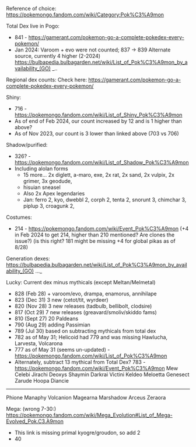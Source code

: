 Reference of choice:
https://pokemongo.fandom.com/wiki/Category:Pok%C3%A9mon

Total Dex live in Pogo:
- 841 - https://gamerant.com/pokemon-go-a-complete-pokedex-every-pokemon/
- Jan 2024: Varoom + evo were not counted; 837 -> 839
Alternate source, currently 4 higher (2-2024)
https://bulbapedia.bulbagarden.net/wiki/List_of_Pok%C3%A9mon_by_availability_(GO) _..

Regional dex counts: Check here:
https://gamerant.com/pokemon-go-a-complete-pokedex-every-pokemon/

Shiny:
- 716 - https://pokemongo.fandom.com/wiki/List_of_Shiny_Pok%C3%A9mon
- As of end of Feb 2024, our count increased by 12 and is 1 higher than above?
- As of Nov 2023, our count is 3 lower than linked above (703 vs 706)


Shadow/purified:
- 326? - https://pokemongo.fandom.com/wiki/List_of_Shadow_Pok%C3%A9mon
- Including alolan forms
  - 15 more...
    2x diglett, a-maro, exe, 2x rat, 2x sand, 2x vulpix, 2x grimer, 3x geodude,
  - hisuian sneasel
  - Also 2x Apex legendaries
  - Jan: ferro 2, kyo, dwebbl 2, corph 2, tenta 2, snorunt 3, chimchar 3, piplup 3, croagunk 2, 

Costumes:
- 214 - https://pokemongo.fandom.com/wiki/Event_Pok%C3%A9mon
(+4 in Feb 2024 to get 214, higher than 210 mentioned? Are clones the issue?)
(is this right? 181 might be missing +4 for global pikas as of 8/28)

Generation dexes:
https://bulbapedia.bulbagarden.net/wiki/List_of_Pok%C3%A9mon_by_availability_(GO) ..._

Lucky: Current dex minus mythicals (except Meltan/Melmetal)
- 828 (Feb 28) + varoom/evo, drampa, enamorus, annihilape
- 823 (Dec 31) 3 new (cetot/tit, wyrdeer)
- 820 (Nov 28) 3 new releases (tadbulb, bellibolt, clodsire)
- 817 (Oct 29) 7 new releases (greavard/smoliv/skiddo fams)
- 810 (Sept 27) 20 Paldeans
- 790 (Aug 29) adding Passimian
- 789 (Jul 30) based on subtracting mythicals from total dex
- 782 as of May 31; Helicoid had 779 and was missing Hawlucha, Larvesta, Volcarona
- 777 as of May 31 (seems un-updated) - https://pokemongo.fandom.com/wiki/List_of_Pok%C3%A9mon
- Alternately, subtract 13 mythical from Total Dex? 783 - https://pokemongo.fandom.com/wiki/Event_Pok%C3%A9mon
 Mew
 Celebi
 Jirachi
 Deoxys
 Shaymin
 Darkrai
 Victini
 Keldeo
 Meloetta
 Genesect
 Zarude
 Hoopa
 Diancie
 ---
 Phione
 Manaphy
 Volcanion
 Magearna
 Marshadow
 Arceus
 Zeraora

Mega:
(wrong 7-30:) https://pokemongo.fandom.com/wiki/Mega_Evolution#List_of_Mega-Evolved_Pok.C3.A9mon
- This link is missing primal kyogre/groudon, so add 2
- 40
